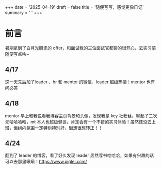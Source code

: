 +++
date = '2025-04-19'
draft = false
title = '随便写写，感觉更像日记'
summary = ' '
+++

# 前言

暑期拿到了白月光腾讯的 offer，和面试我的三位面试官都聊的很开心，去实习前随便写点啥~

## 4/17

这一天先后加了leader 、hr 和 mentor 的微信，leader 超级热情！mentor 也有问必答

## 4/18

mentor 早上和我说看我博客主页背景和头像，发现我是 key 社粉丝，聊起了二次元哈哈哈哈，mt 本人也超级健谈，肯定会有一个不错的实习体验！虽然还没去上班，但组内氛围一定特别特别好，很想很想转正！！

## 4/24

翻到了 leader 的博客，看了好久发现 leader 居然写书哈哈哈，如果有兴趣的话可以去那里瞅瞅：https://www.piglei.com/
